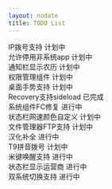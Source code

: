 ```yaml
---
layout: nodate
title: TODO List
---
```

IP拨号支持			计划中  
允许停用非系统app		计划中  
通知栏显示农历			计划中  
权限管理组件			计划中  
桌面手势支持			计划中  
Recovery支持sideload		已完成  
系统组件FC修复			进行中  
状态栏网速颜色自定义		计划中  
文件管理器FTP支持		计划中  
汉化补全			进行中  
T9拼音拨号			计划中  
米键唤醒支持			进行中  
状态栏显示运营商		进行中  
双系统切换支持			进行中  
